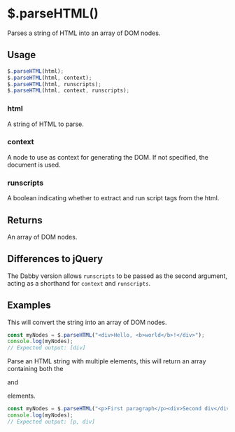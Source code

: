 # $.parseHTML()
Parses a string of HTML into an array of DOM nodes.

## Usage
```javascript
$.parseHTML(html);
$.parseHTML(html, context);
$.parseHTML(html, runscripts);
$.parseHTML(html, context, runscripts);
```

### html
A string of HTML to parse.

### context
A node to use as context for generating the DOM. If not specified, the document is used.

### runscripts
A boolean indicating whether to extract and run script tags from the html.

## Returns
An array of DOM nodes.

## Differences to jQuery
 The Dabby version allows `runscripts` to be passed as the second argument, acting as a shorthand for `context` and `runscripts`.

## Examples
This will convert the string into an array of DOM nodes.

```javascript
const myNodes = $.parseHTML("<div>Hello, <b>world</b>!</div>");
console.log(myNodes);
// Expected output: [div]
```

Parse an HTML string with multiple elements, this will return an array containing both the <p> and <div> elements.

```javascript
const myNodes = $.parseHTML("<p>First paragraph</p><div>Second div</div>");
console.log(myNodes);
// Expected output: [p, div]
```